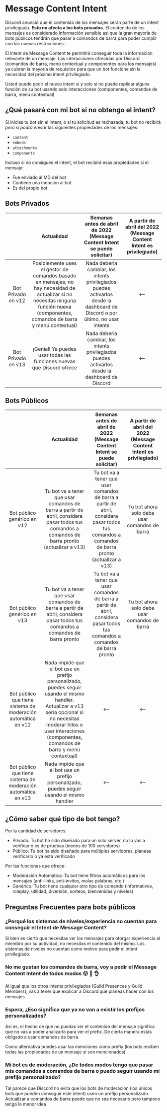 # Message Content Intent

Discord anunció que el contenido de los mensajes serán parte de un intent privilegiado. **Esto no afecta a los bots privados.**
El contenido de los mensajes es considerado información sensible asi que la gran mayoría de bots públicos tendrán que pasar a comandos de barra para poder cumplir con las nuevas restricciones.

El intent de Message Content te permitirá conseguir toda la información relevante de un mensaje.
Las interacciones ofrecidas por Discord (comandos de barra, menú contextual y componentes para los mensajes) ya cubren la mayoría de requisitos para que un bot funcione sin la necesidad del próximo intent privilegiado.

Usted puede pedir el nuevo intent si y solo si no puede replicar alguna función de su bot usando solo interacciones (componentes, comandos de barra, menú contextual)

## ¿Qué pasará con mi bot si no obtengo el intent?
Si inicias tu bot sin el intent, o si tu solicitud es rechazada, tu bot no recibirá *pero si podrá enviar* las siguientes propiedades de los mensajes:
- `content`
- `embeds`
- `attachments`
- `components`

Incluso si no consigues el intent, el bot recibirá esas propiedades si el mensaje:
* Fue enviado al MD del bot
* Contiene una mención al bot
* Es del propio bot

## Bots Privados 
||Actualidad|Semanas antes de abril de 2022 (Message Content Intent se puede solicitar)|A partir de abril del 2022 (Message Content Intent es privilegiado)|
|:-:|:-:|:-:|:-:|
|Bot Privado en v12|Posiblemente uses el gestor de comandos basado en mensajes, no hay necesidad de actualizar si no necesitas ninguna función nueva (componentes, comandos de barra y menú contextual)|Nada deberia cambiar, los intents privilegiados puedes activarlos desde la dashboard de Discord o por último, no usar intents|<--|
|Bot Privado en v13|¡Genial! Ya puedes usar todas las funciones nuevas que Discord ofrece|Nada deberia cambiar, los intents privilegiados puedes activarlos desde la dashboard de Discord|<--|


## Bots Públicos
||Actualidad|Semanas antes de abril de 2022 (Message Content Intent se puede solicitar)|A partir de abril del 2022 (Message Content Intent es privilegiado)|
|:-:|:-:|:-:|:-:|
|Bot público genérico en v12|Tu bot va a tener que usar comandos de barra a partir de abril, considera pasar todos tus comandos a comandos de barra pronto (actualizar a v13)|Tu bot va a tener que usar comandos de barra a partir de abril, considera pasar todos tus comandos a comandos de barra pronto (actualizar a v13)|Tu bot ahora solo debe usar comandos de barra|
|Bot público genérico en v13|Tu bot va a tener que usar comandos de barra a partir de abril, considera pasar todos tus comandos a comandos de barra pronto|Tu bot va a tener que usar comandos de barra a partir de abril, considera pasar todos tus comandos a comandos de barra pronto|Tu bot ahora solo debe usar comandos de barra|
|Bot público que tiene sistema de moderación automática en v12|Nada impide que el bot use un prefijo personalizado, puedes seguir usando el mismo handler. Actualizar a v13 sería opcional si no necesitas moderar hilos o usar interaciones (componentes, comandos de barra y menú contextual)|<--|<--|
|Bot público que tiene sistema de moderación automática en v13|Nada impide que el bot use un prefijo personalizado, puedes seguir usando el mismo handler|<--|<--|

## ¿Cómo saber qué tipo de bot tengo?
Por la cantidad de servidores:
- Privado: Tu bot ha sido diseñado para un solo server, no lo vas a verificar o es de pruebas (menos de 100 servidores)
- Público: Tu bot ha sido diseñado para múltiples servidores, planeas verificarlo o ya está verificado

Por las funciones que ofrece:
- Moderación Automática: Tu bot tiene filtros automáticos para los mensajes (anti-links, anti-invites, malas palabras, etc.)
- Genérico: Tu bot tiene cualquier otro tipo de comando (informativos, roleplay, utilidad, diversión, sorteos, bienvenidas y niveles)

## Preguntas Frecuentes para bots públicos
### ¿Porqué los sistemas de niveles/experiencia no cuentan para conseguir el Intent de Message Content?
Si bien es cierto que necesitas ver los mensajes para otorgar experiencia al miembro por su actividad, no necesitas el contenido del mismo. Los sistemas de niveles no cuentan como motivo para pedir el intent privilegiado.

### No me gustan los comandos de barra, voy a pedir el Message Content Intent de todos modos 😛 🤙 👌
Al igual que los otros intents privilegiados (Guild Presences y Guild Members), vas a tener que explicar a Discord que planeas hacer con los mensajes. 

### Espera, ¿Eso significa que ya no van a existir los prefijos personalizados?
Asi es, el hecho de que no puedas ver el contenido del mensaje significa que no vas a poder analizarlo para ver el prefix. De cierta manera estás obligado a usar comandos de barra.

Como alternativa puedes usar las menciones como prefix (los bots reciben todas las propiedades de un mensaje si son mencionados)

### Mi bot es de moderación, ¿De todos modos tengo que pasar mis comandos a comandos de barra o puedo seguir usando mi prefijo personalizado?
Tal parece que Discord no evita que los bots de moderación (los únicos bots que pueden conseguir este intent) usen un prefijo personalizado. Actualizar a comandos de barra puede que no sea necesario pero tampoco tengo la menor idea 
